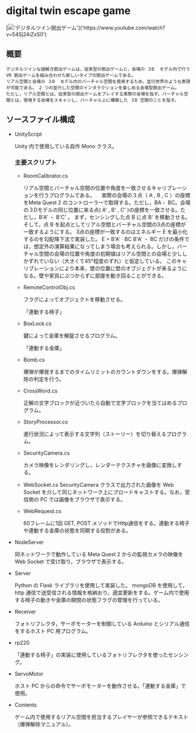 # digital twin escape game

[!['デジタルツイン脱出ゲーム']('https://img.youtube.com/vi/54Sj24iZxS0/0.jpg')]('https://www.youtube.com/watch?v=54Sj24iZxS0')

## 概要
    デジタルツインな謎解き脱出ゲームは，従来型の脱出ゲームと，会場の ３D  モデル内で行う VR 脱出ゲームを組み合わせた新しいタイプの脱出ゲームである。
    リアル空間と会場の ３D  モデル内のバーチャル空間を使用するため，並行世界のような表現が可能である。 2 つの並行した空間のインタラクションを楽しめる会場型脱出ゲーム。
    ただし，リアル空間とは，従来型の脱出ゲームをプレイする実際の会場を指す。バーチャル空間とは，使用する会場をスキャンし，バーチャル上に構築した ３D 空間のことを指す。


## ソースファイル構成
- UnityScript

    Unity 内で使用している自作 Mono クラス。
    ### 主要スクリプト
    - RoomCalibrator.cs

      リアル空間とバーチャル空間の位置や角度を一致させるキャリブレーションを行うプログラムである。
　実際の会場の３点（ A ,  B ,  C ）の座標をMeta Quest 2 のコントローラーで取得する。ただし，BA・ BC。会場の３Dモデルの同じ位置に来る点( A' ,  B' ,  C' )の座標を一致させる。ただし，B'A' ・ B'C' 。
まず，センシングした点 B に点 B' を移動させる。そして，点 B を起点としてリアル空間とバーチャル空間の3点の座標が一致するようにする。
3点の座標が一致するのはエネルギー E を最小化するのを勾配降下法で実装した。
E = B'A' ∙ BC
B'A' ・ BC だけの条件では，想定外の演算結果になってしまう場合も考えられる。しかし，バーチャル空間の会場の位置や角度の初期値はリアル空間との会場と少ししかずれでいない（大きくて45°程度のずれ）と仮定している。
このキャリブレーションにより本来，壁の位置に壁のオブジェクトが来るようになる。壁や家具にぶつからずに部屋を動き回ることができる。

    - RemoteControlObj.cs

        フラグによってオブジェクトを移動させる。

        「連動する椅子」
    - BoxLock.cs

        鍵によって金庫を解錠させるプログラム。
        
        「連動する金庫」

    - Bomb.cs

        爆弾が爆発するまでのタイムリミットのカウントダウンをする。爆弾解除の判定を行う。

    - CrossWord.cs

        正解の文字ブロックが近づいたら自動で文字ブロックを当てはめるプログラム。

    - StoryProcessor.cs

        進行状況によって表示する文字列（ストーリー）を切り替えるプログラム。

    - SecurityCamera.cs

        カメラ映像をレンダリングし，レンダーテクスチャを画像に変換しする。
    - WebSocket.cs
        SecurityCamera クラスで出力された画像を Web Socket を介して同じネットワーク上にブロードキャストする。なお，受信側の PC では画像をブラウザで表示する。

    - WebRequest.cs

        60フレームに1回 GET, POST メソッドでHttp通信をする。連動する椅子や連動する金庫の状態を同期する役割がある。


- NodeServer

    同ネットワークで動作している Meta Quest 2 からの監視カメラの映像を Web Socket で受け取り，ブラウザで表示する。
- Server

    Python の Flask ライブラリを使用して実装した。 mongoDB を使用して， http 通信で送受信される情報を格納おり，適宜更新をする。ゲーム内で使用する椅子の動きや金庫の開閉の状態フラグの管理を行っている。

- Receiver

    フォトリフレクタ，サーボモーターを制御している Arduino とシリアル通信をするホスト PC 用プログラム。
- rp220

    「連動する椅子」の実装に使用しているフォトリフレクタを使ったセンシング。
- ServoMotor

    ホスト PC からの命令でサーボモーターを動作させる。「連動する金庫」で使用。
- Contents

    ゲーム内で使用するリアル空間を担当するプレイヤーが参照できるテキスト（爆弾解除マニュアル）。
